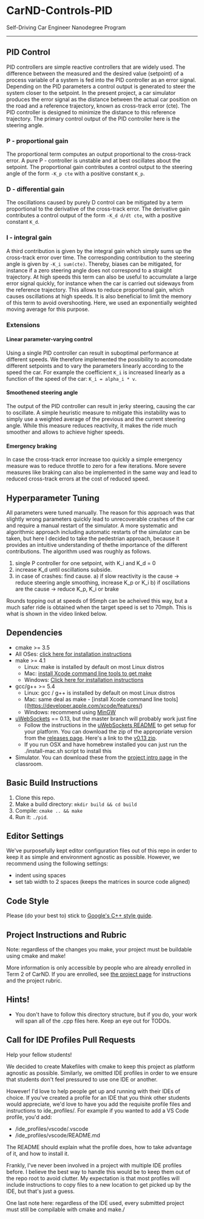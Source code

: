 # CarND-Controls-PID
Self-Driving Car Engineer Nanodegree Program

---
## PID Control
PID controllers are simple reactive controllers that are widely used. The difference between the measured and the desired value (setpoint) of a process variable of a system is fed into the PID controller as an error signal. Depending on the PID parameters a control output is generated  to steer the system closer to the setpoint. In the present project, a car simulator produces the error signal as the distance between the actual car position on the road and a reference trajectory, known as cross-track error (cte). The PID controller is designed to minimize the distance to this reference trajectory. The primary control output of the PID controller here is the steering angle. 

### P - proportional gain 
The proportional term computes an output proportional to the cross-track error. A pure P - controller is unstable and at best oscillates about the setpoint. The proportional gain contributes a control output to the steering angle of the form  `-K_p cte` with a positive constant `K_p`.

### D - differential gain
The oscillations caused by purely D control can be mitigated by a term proportional to the derivative of the cross-track error.
The derivative gain contributes a control output of the form `-K_d d/dt cte`, with a positive constant `K_d`. 

### I - integral gain 
A third contribution is given by the integral gain which simply sums up the cross-track error over time. The corresponding contribution to the steering angle is given by `-K_i sum(cte)`. Thereby, biases can be mitigated, for instance if a zero steering angle does not correspond to a straight trajectory. At high speeds this term can also be useful to accumulate a large error signal quickly, for instance when the car is carried out sideways from the reference trajectory. This allows to reduce proportional gain, which causes oscillations at high speeds. It is also beneficial to limit the memory of this term to avoid overshooting. Here, we used an exponentially weighted moving average for this purpose. 

### Extensions
#### Linear parameter-varying control
Using a single PID controller can result in suboptimal performance at different speeds. We therefore implemented the possibility to accomodate different setpoints and to vary the parameters linearly according to the speed the car. For example the coefficient `K_i` is increased linearly as a function of the speed of the car: `K_i = alpha_i * v`. 

#### Smoothened steering angle
The output of the PID controller can result in jerky steering, causing the car to oscillate. A simple heuristic measure to mitigate this instability was to simply use a weighted average of the previous and the current steering angle. While this measure reduces reactivity, it makes the ride much smoother and allows to achieve higher speeds. 

#### Emergency braking
In case the cross-track error increase too quickly a simple emergency measure was to reduce throttle to zero for a few iterations. More severe measures like braking can also be implemented in the same way and lead to reduced cross-track errors at the cost of reduced speed. 

## Hyperparameter Tuning
All parameters were tuned manually. The reason for this approach was that slightly wrong parameters quickly lead to unrecoverable crashes of the car and require a manual restart of the simulator. A more systematic and algorithmic approach including automatic restarts of the simulator can be taken, but here I decided to take the pedestrian approach, because it provides an intuitive understanding of thethe importance of the different contributions. The algorithm used was roughly as follows. 

1. single P controller for one setpoint, with K_i and K_d = 0
2. increase K_d until oscillations subside. 
3. in case of crashes: find cause.
   a) if slow reactivity is the cause -> reduce steering angle smoothing, increase K_p or K_i
   b) if oscillations are the cause -> reduce K_p, K_i or brake 
   
Rounds topping out at speeds of 95mph can be acheived this way, but a much safer ride is obtained when the target speed is set to 70mph. This is what is shown in the video linked below. 

## Dependencies

* cmake >= 3.5
 * All OSes: [click here for installation instructions](https://cmake.org/install/)
* make >= 4.1
  * Linux: make is installed by default on most Linux distros
  * Mac: [install Xcode command line tools to get make](https://developer.apple.com/xcode/features/)
  * Windows: [Click here for installation instructions](http://gnuwin32.sourceforge.net/packages/make.htm)
* gcc/g++ >= 5.4
  * Linux: gcc / g++ is installed by default on most Linux distros
  * Mac: same deal as make - [install Xcode command line tools]((https://developer.apple.com/xcode/features/)
  * Windows: recommend using [MinGW](http://www.mingw.org/)
* [uWebSockets](https://github.com/uWebSockets/uWebSockets) == 0.13, but the master branch will probably work just fine
  * Follow the instructions in the [uWebSockets README](https://github.com/uWebSockets/uWebSockets/blob/master/README.md) to get setup for your platform. You can download the zip of the appropriate version from the [releases page](https://github.com/uWebSockets/uWebSockets/releases). Here's a link to the [v0.13 zip](https://github.com/uWebSockets/uWebSockets/archive/v0.13.0.zip).
  * If you run OSX and have homebrew installed you can just run the ./install-mac.sh script to install this
* Simulator. You can download these from the [project intro page](https://github.com/udacity/CarND-PID-Control-Project/releases) in the classroom.

## Basic Build Instructions

1. Clone this repo.
2. Make a build directory: `mkdir build && cd build`
3. Compile: `cmake .. && make`
4. Run it: `./pid`. 

## Editor Settings

We've purposefully kept editor configuration files out of this repo in order to
keep it as simple and environment agnostic as possible. However, we recommend
using the following settings:

* indent using spaces
* set tab width to 2 spaces (keeps the matrices in source code aligned)

## Code Style

Please (do your best to) stick to [Google's C++ style guide](https://google.github.io/styleguide/cppguide.html).

## Project Instructions and Rubric

Note: regardless of the changes you make, your project must be buildable using
cmake and make!

More information is only accessible by people who are already enrolled in Term 2
of CarND. If you are enrolled, see [the project page](https://classroom.udacity.com/nanodegrees/nd013/parts/40f38239-66b6-46ec-ae68-03afd8a601c8/modules/f1820894-8322-4bb3-81aa-b26b3c6dcbaf/lessons/e8235395-22dd-4b87-88e0-d108c5e5bbf4/concepts/6a4d8d42-6a04-4aa6-b284-1697c0fd6562)
for instructions and the project rubric.

## Hints!

* You don't have to follow this directory structure, but if you do, your work
  will span all of the .cpp files here. Keep an eye out for TODOs.

## Call for IDE Profiles Pull Requests

Help your fellow students!

We decided to create Makefiles with cmake to keep this project as platform
agnostic as possible. Similarly, we omitted IDE profiles in order to we ensure
that students don't feel pressured to use one IDE or another.

However! I'd love to help people get up and running with their IDEs of choice.
If you've created a profile for an IDE that you think other students would
appreciate, we'd love to have you add the requisite profile files and
instructions to ide_profiles/. For example if you wanted to add a VS Code
profile, you'd add:

* /ide_profiles/vscode/.vscode
* /ide_profiles/vscode/README.md

The README should explain what the profile does, how to take advantage of it,
and how to install it.

Frankly, I've never been involved in a project with multiple IDE profiles
before. I believe the best way to handle this would be to keep them out of the
repo root to avoid clutter. My expectation is that most profiles will include
instructions to copy files to a new location to get picked up by the IDE, but
that's just a guess.

One last note here: regardless of the IDE used, every submitted project must
still be compilable with cmake and make./
